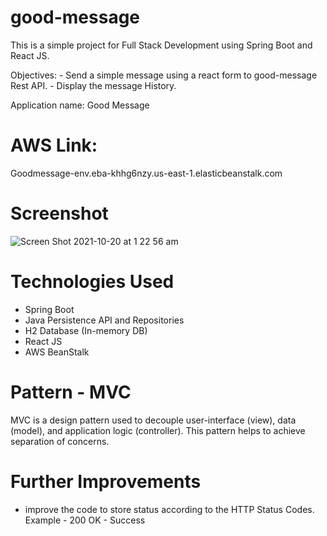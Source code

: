 # good-message

This is a simple project for Full Stack Development using Spring Boot and React JS.

Objectives: - Send a simple message using a react form to good-message Rest API.
            - Display the message History.


Application name: Good Message

# AWS Link:

Goodmessage-env.eba-khhg6nzy.us-east-1.elasticbeanstalk.com 


# Screenshot

![Screen Shot 2021-10-20 at 1 22 56 am](https://user-images.githubusercontent.com/36467805/137932628-943a8cda-f6a1-4536-91b5-798c71d7bf2c.png)


# Technologies Used

- Spring Boot
- Java Persistence API and Repositories 
- H2 Database (In-memory DB)
- React JS
- AWS BeanStalk

# Pattern - MVC

  MVC is a design pattern used to decouple user-interface (view), data (model), and application logic (controller). This pattern helps to achieve separation 
  of concerns.
  
# Further Improvements

  - improve the code to store status according to the HTTP Status Codes. 
    Example - 200 OK  -  Success
  
